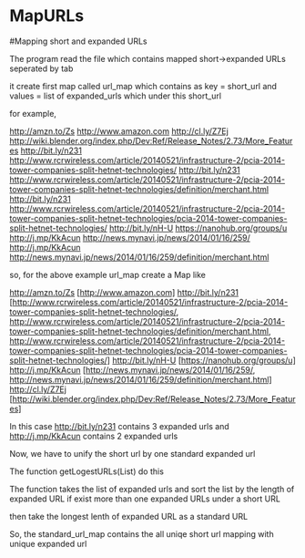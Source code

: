 # MapURLs
#Mapping short and expanded URLs


The program read the file which contains mapped short->expanded URLs seperated by tab

it create first map called url_map which contains 
as key = short_url  and values = list of expanded_urls which under this short_url

for example,

http://amzn.to/Zs	http://www.amazon.com
http://cl.ly/Z7Ej	http://wiki.blender.org/index.php/Dev:Ref/Release_Notes/2.73/More_Features
http://bit.ly/n231	http://www.rcrwireless.com/article/20140521/infrastructure-2/pcia-2014-tower-companies-split-hetnet-technologies/
http://bit.ly/n231	http://www.rcrwireless.com/article/20140521/infrastructure-2/pcia-2014-tower-companies-split-hetnet-technologies/definition/merchant.html
http://bit.ly/n231	http://www.rcrwireless.com/article/20140521/infrastructure-2/pcia-2014-tower-companies-split-hetnet-technologies/pcia-2014-tower-companies-split-hetnet-technologies/
http://bit.ly/nH-U	https://nanohub.org/groups/u
http://j.mp/KkAcun	http://news.mynavi.jp/news/2014/01/16/259/
http://j.mp/KkAcun	http://news.mynavi.jp/news/2014/01/16/259/definition/merchant.html

so, for the above example
url_map create a Map like

http://amzn.to/Zs	[http://www.amazon.com]
http://bit.ly/n231	[http://www.rcrwireless.com/article/20140521/infrastructure-2/pcia-2014-tower-companies-split-hetnet-technologies/, http://www.rcrwireless.com/article/20140521/infrastructure-2/pcia-2014-tower-companies-split-hetnet-technologies/definition/merchant.html, http://www.rcrwireless.com/article/20140521/infrastructure-2/pcia-2014-tower-companies-split-hetnet-technologies/pcia-2014-tower-companies-split-hetnet-technologies/]
http://bit.ly/nH-U	[https://nanohub.org/groups/u]
http://j.mp/KkAcun	[http://news.mynavi.jp/news/2014/01/16/259/, http://news.mynavi.jp/news/2014/01/16/259/definition/merchant.html]
http://cl.ly/Z7Ej	[http://wiki.blender.org/index.php/Dev:Ref/Release_Notes/2.73/More_Features]

In this case http://bit.ly/n231 contains 3 expanded urls and http://j.mp/KkAcun contains 2 expanded urls 

Now, we have to unify the short url by one standard expanded url

The function getLogestURLs(List<String>) do this

The function takes the list of expanded urls and sort the list by the length of expanded URL if exist more than one expanded URLs under a short URL

then take the longest lenth of expanded URL as a standard URL

So, the standard_url_map contains the all uniqe short url mapping with unique expanded url






